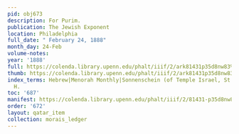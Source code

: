 ```yaml
---
pid: obj673
description: For Purim.
publication: The Jewish Exponent
location: Philadelphia
full_date: " February 24, 1888"
month_day: 24-Feb
volume-notes:
year: '1888'
full: https://colenda.library.upenn.edu/phalt/iiif/2/ark81431p35d8nw83%2FSHA256E-s7235160--e5a15830d22da466382516c7e2176dd2b0519b4ece4008ff42b8fa33c294004c.jpeg/full/3500,/0/default.jpg
thumb: https://colenda.library.upenn.edu/phalt/iiif/2/ark81431p35d8nw83%2FSHA256E-s7235160--e5a15830d22da466382516c7e2176dd2b0519b4ece4008ff42b8fa33c294004c.jpeg/full/!200,200/0/default.jpg
index_terms: Hebrew|Menorah Monthly|Sonnenschein (of Temple Israel, St. Louis), S.
  H.
toc: '687'
manifest: https://colenda.library.upenn.edu/phalt/iiif/2/81431-p35d8nw83/manifest
order: '672'
layout: qatar_item
collection: morais_ledger
---
```

